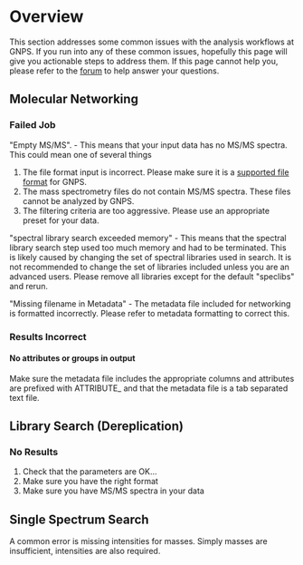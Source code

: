# Overview

This section addresses some common issues with the analysis workflows at GNPS. If you run into any of these common issues, hopefully this page will give you actionable steps to address them. If this page cannot help you, please refer to the [forum](https://groups.google.com/forum/#!forum/molecular_networking_bug_reports) to help answer your questions.

## Molecular Networking

### Failed Job

"Empty MS/MS". - This means that your input data has no MS/MS spectra. This could mean one of several things

1. The file format input is incorrect. Please make sure it is a [supported file format](fileconversion.md) for GNPS.
2. The mass spectrometry files do not contain MS/MS spectra. These files cannot be analyzed by GNPS.
3. The filtering criteria are too aggressive. Please use an appropriate preset for your data.

"spectral library search exceeded memory" - This means that the spectral library search step used too much memory and had to be terminated. This is likely caused by changing the set of spectral libraries used in search. It is not recommended to change the set of libraries included unless you are an advanced users. Please remove all libraries except for the default "speclibs" and rerun.

"Missing filename in Metadata" - The metadata file included for networking is formatted incorrectly. Please refer to metadata formatting to correct this.

### Results Incorrect

#### No attributes or groups in output

Make sure the metadata file includes the appropriate columns and attributes are prefixed with ATTRIBUTE_ and that the metadata file is a tab separated text file.

## Library Search (Dereplication)

### No Results

1. Check that the parameters are OK...
2. Make sure you have the right format
3. Make sure you have MS/MS spectra in your data

## Single Spectrum Search

A common error is missing intensities for masses. Simply masses are insufficient, intensities are also required.
